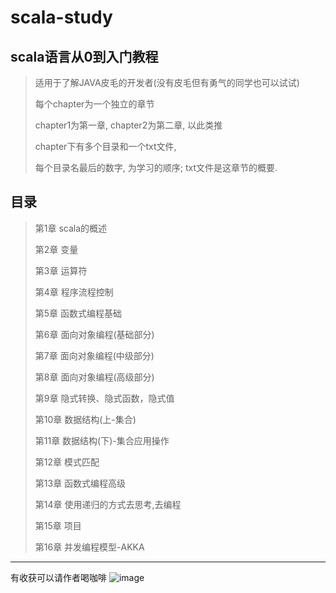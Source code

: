 # scala-study
## scala语言从0到入门教程
>适用于了解JAVA皮毛的开发者(没有皮毛但有勇气的同学也可以试试)
>
>每个chapter为一个独立的章节
>
>chapter1为第一章, chapter2为第二章, 以此类推
>
>chapter下有多个目录和一个txt文件,
>
>每个目录名最后的数字, 为学习的顺序;
>txt文件是这章节的概要.

## 目录
> 第1章 scala的概述
>
>第2章 变量
>
>第3章 运算符
>
>第4章 程序流程控制
>
>第5章 函数式编程基础
>
>第6章 面向对象编程(基础部分)
>
>第7章 面向对象编程(中级部分)
>
>第8章 面向对象编程(高级部分)
>
>第9章 隐式转换、隐式函数，隐式值
>
>第10章 数据结构(上-集合)
>
>第11章 数据结构(下)-集合应用操作
>
>第12章 模式匹配
>
>第13章 函数式编程高级
>
>第14章 使用递归的方式去思考,去编程
>
>第15章 项目
>
>第16章 并发编程模型-AKKA

****
有收获可以请作者喝咖啡
![image](https://github.com/welldo2017/scala-study/blob/master/images/myAliPay.jpg)
